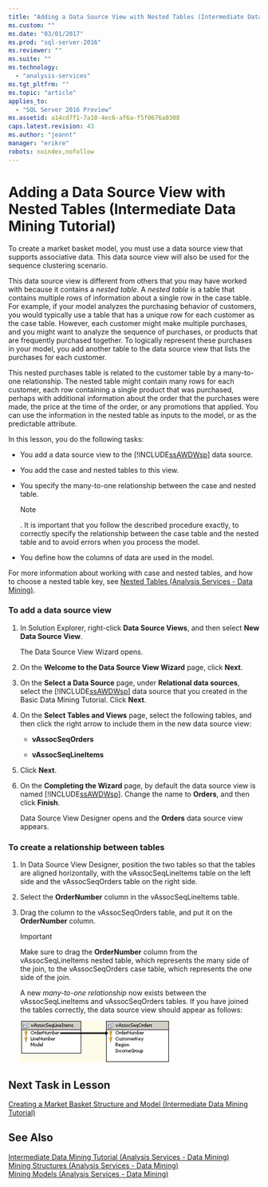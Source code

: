 ```yaml
---
title: "Adding a Data Source View with Nested Tables (Intermediate Data Mining Tutorial) | Microsoft Docs"
ms.custom: ""
ms.date: "03/01/2017"
ms.prod: "sql-server-2016"
ms.reviewer: ""
ms.suite: ""
ms.technology: 
  - "analysis-services"
ms.tgt_pltfrm: ""
ms.topic: "article"
applies_to: 
  - "SQL Server 2016 Preview"
ms.assetid: a14cd7f1-7a10-4ec6-af6a-f5f0676a0308
caps.latest.revision: 43
ms.author: "jeannt"
manager: "erikre"
robots: noindex,nofollow
---
```

# Adding a Data Source View with Nested Tables (Intermediate Data Mining Tutorial)
To create a market basket model, you must use a data source view that supports associative data. This data source view will also be used for the sequence clustering scenario.  
  
This data source view is different from others that you may have worked with because it contains a *nested table*. A *nested table* is a table that contains multiple rows of information about a single row in the case table. For example, if your model analyzes the purchasing behavior of customers, you would typically use a table that has a unique row for each customer as the case table. However, each customer might make multiple purchases, and you might want to analyze the sequence of purchases, or products that are frequently purchased together. To logically represent these purchases in your model, you add another table to the data source view that lists the purchases for each customer.  
  
This nested purchases table is related to the customer table by a many-to-one relationship. The nested table might contain many rows for each customer, each row containing a single product that was purchased, perhaps with additional information about the order that the purchases were made, the price at the time of the order, or any promotions that applied. You can use the information in the nested table as inputs to the model, or as the predictable attribute.  
  
In this lesson, you do the following tasks:  
  
-   You add a data source view to the [!INCLUDE[ssAWDWsp](../a9notintoc/includes/ssawdwsp-md.md)] data source.  
  
-   You add the case and nested tables to this view.  
  
-   You specify the many-to-one relationship between the case and nested table.  
  
    > [!NOTE]  
    > . It is important that you follow the described procedure exactly, to correctly specify the relationship between the case table and the nested table and to avoid errors when you process the model.  
  
-   You define how the columns of data are used in the model.  
  
For more information about working with case and nested tables, and how to choose a nested table key, see [Nested Tables &#40;Analysis Services - Data Mining&#41;](../analysis-services/data-mining/nested-tables-analysis-services-data-mining.md).  
  
### To add a data source view  
  
1.  In Solution Explorer, right-click **Data Source Views**, and then select **New Data Source View**.  
  
    The Data Source View Wizard opens.  
  
2.  On the **Welcome to the Data Source View Wizard** page, click **Next**.  
  
3.  On the **Select a Data Source** page, under **Relational data sources**, select the [!INCLUDE[ssAWDWsp](../a9notintoc/includes/ssawdwsp-md.md)] data source that you created in the Basic Data Mining Tutorial. Click **Next**.  
  
4.  On the **Select Tables and Views** page, select the following tables, and then click the right arrow to include them in the new data source view:  
  
    -   **vAssocSeqOrders**  
  
    -   **vAssocSeqLineItems**  
  
5.  Click **Next**.  
  
6.  On the **Completing the Wizard** page, by default the data source view is named [!INCLUDE[ssAWDWsp](../a9notintoc/includes/ssawdwsp-md.md)]. Change the name to **Orders**, and then click **Finish**.  
  
    Data Source View Designer opens and the **Orders** data source view appears.  
  
### To create a relationship between tables  
  
1.  In Data Source View Designer, position the two tables so that the tables are aligned horizontally, with the vAssocSeqLineItems table on the left side and the vAssocSeqOrders table on the right side.  
  
2.  Select the **OrderNumber** column in the vAssocSeqLineItems table.  
  
3.  Drag the column to the vAssocSeqOrders table, and put it on the **OrderNumber** column.  
  
    > [!IMPORTANT]  
    > Make sure to drag the **OrderNumber** column from the vAssocSeqLineItems nested table, which represents the many side of the join, to the vAssocSeqOrders case table, which represents the one side of the join.  
  
    A new *many-to-one relationship* now exists between the vAssocSeqLineItems and vAssocSeqOrders tables. If you have joined the tables correctly, the data source view should appear as follows:  
  
    ![expected many-to-one join on nested and case table](../a9notintoc/media/dsv-nestedjoin-illustration.gif "expected many-to-one join on nested and case table")  
  
## Next Task in Lesson  
[Creating a Market Basket Structure and Model &#40;Intermediate Data Mining Tutorial&#41;](../a9notintoc/creating-a-market-basket-structure-and-model-intermediate-data-mining-tutorial.md)  
  
## See Also  
[Intermediate Data Mining Tutorial &#40;Analysis Services - Data Mining&#41;](../a9notintoc/intermediate-data-mining-tutorial-analysis-services-data-mining.md)  
[Mining Structures &#40;Analysis Services - Data Mining&#41;](../analysis-services/data-mining/mining-structures-analysis-services-data-mining.md)  
[Mining Models &#40;Analysis Services - Data Mining&#41;](../analysis-services/data-mining/mining-models-analysis-services-data-mining.md)  
  

